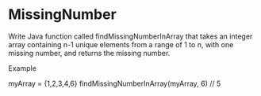 # MissingNumber

Write Java function called findMissingNumberInArray that takes an integer array containing n-1 unique elements from a range of 1 to n, with one missing number, and returns the missing number.

Example

myArray = {1,2,3,4,6}
findMissingNumberInArray(myArray, 6) // 5
